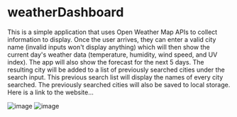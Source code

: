 # weatherDashboard

This is a simple application that uses Open Weather Map APIs to collect information to display. Once the user arrives, they can enter a valid city name (invalid inputs won't display anything) which will then show the current day's weather data (temperature, humidity, wind speed, and UV index). The app will also show the forecast for the next 5 days. The resulting city will be added to a list of previously searched cities under the search input. This previous search list will display the names of every city searched. The previously searched cities will also be saved to local storage.
Here is a link to the website... 

![image](https://user-images.githubusercontent.com/49950576/81352313-d5338a00-908b-11ea-91c1-c142a69bf9c9.png)
![image](https://user-images.githubusercontent.com/49950576/81352320-da90d480-908b-11ea-8c29-fcc3c08b68c0.png)


